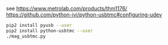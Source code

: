 see
https://www.metrolab.com/products/thm1176/
https://github.com/python-ivi/python-usbtmc#configuring-udev

```bash
pip2 install pyusb --user
pip2 install python-usbtmc --user
./mag_usbtmc.py
```
